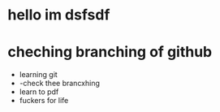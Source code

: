 

# hello im dsfsdf 
# cheching branching of github
- learning git
- -check thee brancxhing
- learn to pdf
- fuckers for life

